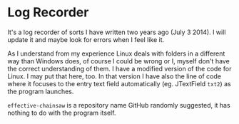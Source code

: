 # Log Recorder
It's a log recorder of sorts I have written two years ago (July 3 2014). I will update it and maybe look for errors when I feel like it.

As I understand from my experience Linux deals with folders in a different way than Windows does, of course I could be wrong or I, myself don't have the correct understanding of them. I have a modified version of the code for Linux. I may put that here, too. In that version I have also the line of code where it focuses to the entry text field automatically (eg. JTextField `txt2`) as the program launches.

`effective-chainsaw` is a repository name GitHub randomly suggested, it has nothing to do with the program itself.
